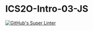 # ICS2O-Intro-03-JS

[![GitHub's Super Linter](https://github.com/Evgeny-Vovk/ICS2O-Intro-03-JS/workflows/GitHub's%20Super%20Linter/badge.svg)](https://github.com/Evgeny-Vovk/ICS2O-Intro-03-JS/actions)
